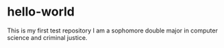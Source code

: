 # hello-world
This is my first test repository
I am a sophomore double major in computer science and criminal justice.

